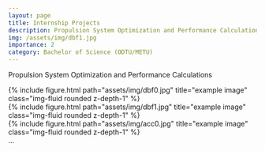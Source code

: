```yaml
---
layout: page
title: Internship Projects
description: Propulsion System Optimization and Performance Calculations
img: /assets/img/dbf1.jpg
importance: 2
category: Bachelor of Science (ODTU/METU)
---
```

 
 Propulsion System Optimization and Performance Calculations


<div class="row">
    <div class="col-sm mt-3 mt-md-0">
        {% include figure.html path="assets/img/dbf0.jpg" title="example image" class="img-fluid rounded z-depth-1" %}
    </div>
    <div class="col-sm mt-3 mt-md-0">
        {% include figure.html path="assets/img/dbf1.jpg" title="example image" class="img-fluid rounded z-depth-1" %}
    </div>
    <div class="col-sm mt-3 mt-md-0">
        {% include figure.html path="assets/img/acc0.jpg" title="example image" class="img-fluid rounded z-depth-1" %}
    </div>
</div>
<div class="caption">
    ...
</div>
 
 
 
